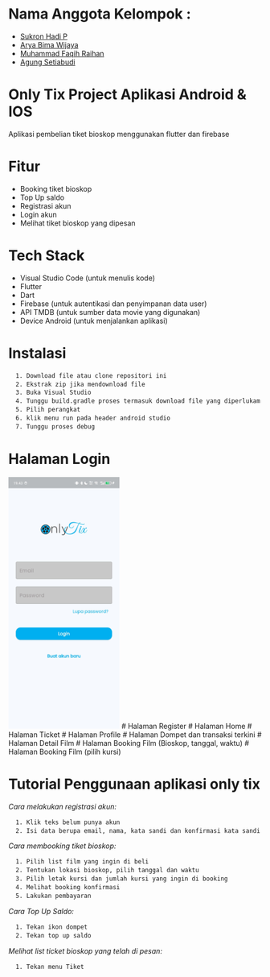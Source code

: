 # Nama Anggota Kelompok :
- [Sukron Hadi P](https://github.com/Sukronhdp)
- [Arya Bima Wijaya](https://github.com/)
- [Muhammad Faqih Raihan](https://github.com/)
- [Agung Setiabudi](https://github.com/)

# Only Tix Project Aplikasi Android & IOS
Aplikasi pembelian tiket bioskop menggunakan flutter dan firebase

# Fitur
- Booking tiket bioskop
- Top Up saldo
- Registrasi akun
- Login akun
- Melihat tiket bioskop yang dipesan

# Tech Stack
- Visual Studio Code (untuk menulis kode)
- Flutter
- Dart
- Firebase (untuk autentikasi dan penyimpanan data user)
- API TMDB (untuk sumber data movie yang digunakan)
- Device Android (untuk menjalankan aplikasi)

# Instalasi

```bash
  1. Download file atau clone repositori ini
  2. Ekstrak zip jika mendownload file
  3. Buka Visual Studio
  4. Tunggu build.gradle proses termasuk download file yang diperlukam
  5. Pilih perangkat
  6. klik menu run pada header android studio
  7. Tunggu proses debug
```

# Halaman Login
<img src="https://github.com/Sukronhdp/only-tix/blob/main/screenshot/IMG-20250123-WA0001.jpg?raw=true" height="500">
# Halaman Register
# Halaman Home
# Halaman Ticket
# Halaman Profile
# Halaman Dompet dan transaksi terkini
# Halaman Detail Film
# Halaman Booking Film (Bioskop, tanggal, waktu)
# Halaman Booking Film (pilih kursi)


# Tutorial Penggunaan aplikasi only tix

*Cara melakukan registrasi akun:*
```bash
  1. Klik teks belum punya akun
  2. Isi data berupa email, nama, kata sandi dan konfirmasi kata sandi
```

*Cara membooking tiket bioskop:*

```bash
  1. Pilih list film yang ingin di beli
  2. Tentukan lokasi bioskop, pilih tanggal dan waktu
  3. Pilih letak kursi dan jumlah kursi yang ingin di booking
  4. Melihat booking konfirmasi
  5. Lakukan pembayaran
```


*Cara Top Up Saldo:*

```bash
  1. Tekan ikon dompet
  2. Tekan top up saldo
```

*Melihat list ticket bioskop yang telah di pesan:*

```bash
  1. Tekan menu Tiket
```
